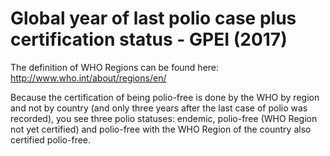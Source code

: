 # Global year of last polio case plus certification status - GPEI (2017)

The definition of WHO Regions can be found here: http://www.who.int/about/regions/en/ 

Because the certification of being polio-free is done by the WHO by region and not by country (and only three years after the last case of polio was recorded), you see three polio statuses: endemic, polio-free (WHO Region not yet certified) and polio-free with the WHO Region of the country also certified polio-free.